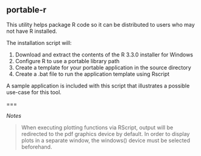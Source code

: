 ## portable-r

This utility helps package R code so it can be distributed to users who may not have R installed.

The installation script will: 

1. Download and extract the contents of the R 3.3.0 installer for Windows
2. Configure R to use a portable library path
3. Create a template for your portable application in the source directory
4. Create a .bat file to run the application template using Rscript

A sample application is included with this script that illustrates a possible use-case for this tool.

===

_Notes_

> When executing plotting functions via RScript, output will be redirected to the pdf graphics device by default. In order to display plots in a separate window, the windows() device must be selected beforehand.
